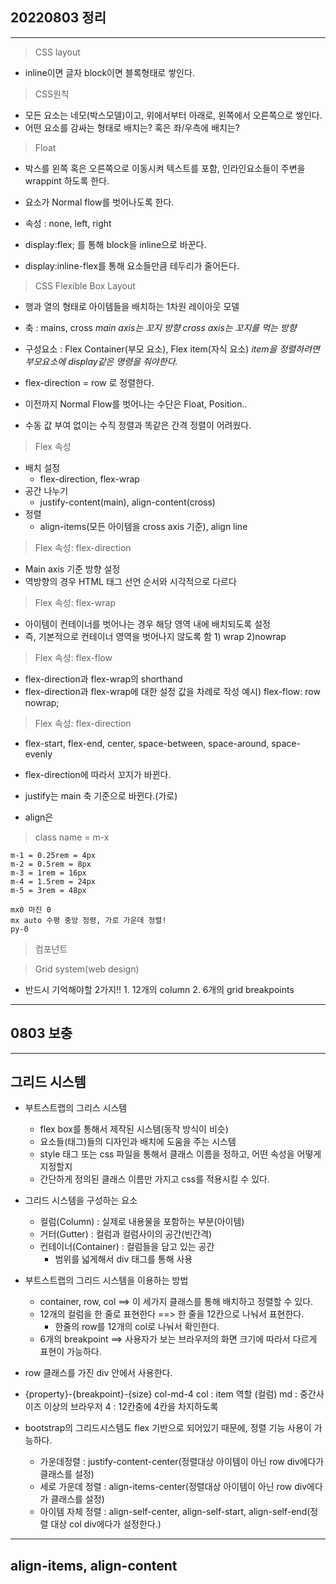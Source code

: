 ## 20220803 정리
___

> CSS layout
* inline이면 글자 block이면 블록형태로 쌓인다.

> CSS원칙
* 모든 요소는 네모(박스모델)이고, 위에서부터 아래로, 왼쪽에서 오른쪽으로 쌓인다.
* 어떤 요소를 감싸는 형태로 배치는? 혹은 좌/우측에 배치는?

> Float
* 박스를 왼쪽 혹은 오른쪽으로 이동시켜 텍스트를 포함, 인라인요소들이 주변을 wrappint 하도록 한다.
* 요소가 Normal flow를 벗어나도록 한다.
* 속성 : none, left, right


* display:flex; 를 통해 block을 inline으로 바꾼다.
* display:inline-flex를 통해 요소들만큼 테두리가 줄어든다.


>CSS Flexible Box Layout
* 행과 열의 형태로 아이템들을 배치하는 1차원 레이아웃 모델
* 축 : mains, cross
*main axis는 꼬지 방향 cross axis는 꼬지를 먹는 방향*


* 구성요소 : Flex Container(부모 요소), Flex item(자식 요소)
*item을 정렬하려면 부모요소에 display같은 명령을 줘야한다.*


* flex-direction = row 로 정렬한다.
* 이전까지 Normal Flow를 벗어나는 수단은 Float, Position..
* 수동 값 부여 없이는 수직 정렬과 똑같은 간격 정렬이 어려웠다.


> Flex 속성
* 배치 설정
    - flex-direction, flex-wrap
* 공간 나누기
    - justify-content(main), align-content(cross)
* 정렬
    - align-items(모든 아이템을 cross axis 기준), align line


> Flex 속성: flex-direction
* Main axis 기준 방향 설정
* 역방향의 경우 HTML 태그 선언 순서와 시각적으로 다르다


> Flex 속성: flex-wrap
* 아이템이 컨테이너를 벗어나는 경우 해당 영역 내에 배치되도록 설정
* 즉, 기본적으로 컨테이너 영역을 벗어나지 않도록 함 1) wrap 2)nowrap


> Flex 속성: flex-flow
* flex-direction과 flex-wrap의 shorthand
* flex-direction과 flex-wrap에 대한 설정 값을 차례로 작성
예시) flex-flow: row nowrap;


> Flex 속성: flex-direction
* flex-start, flex-end, center, space-between, space-around, space-evenly


* flex-direction에 따라서 꼬지가 바뀐다.
* justify는 main 축 기준으로 바뀐다.(가로)
* align은 


> class name = m-x
```
m-1 = 0.25rem = 4px
m-2 = 0.5rem = 8px
m-3 = 1rem = 16px
m-4 = 1.5rem = 24px
m-5 = 3rem = 48px
```


```
mx0 마진 0
mx auto 수평 중앙 정령, 가로 가운데 정렬!
py-0 
```


> 컴포넌트

> Grid system(web design)
* 반드시 기억해야할 2가지!!    1. 12개의 column      2. 6개의 grid breakpoints

___
## 0803 보충
___


## 그리드 시스템
* 부트스트랩의 그리스 시스템
    - flex box를 통해서 제작된 시스템(동작 방식이 비슷)
    - 요소들(태그)들의 디자인과 배치에 도움을 주는 시스템
    - style 태그 또는 css 파일을 통해서 클래스 이름을 정하고, 어떤 속성을 어떻게 지정할지
    - 간단하게 정의된 클래스 이름만 가지고 css를 적용시킬 수 있다.


* 그리드 시스템을 구성하는 요소
    - 컬럼(Column) : 실제로 내용물을 포함하는 부분(아이템)
    - 거터(Gutter) : 컬럼과 컬럼사이의 공간(빈간격)
    - 컨테이너(Container) : 컬럼들을 담고 있는 공간
        - 범위를 넓게해서 div 태그를 통해 사용


* 부트스트랩의 그리드 시스템을 이용하는 방법
    - container, row, col ==> 이 세가지 클래스를 통해 배치하고 정렬할 수 있다.
    - 12개의 컬럼을 한 줄로 표현한다 ==> 한 줄을 12칸으로 나눠서 표현한다.
        - 한줄의 row를 12개의 col로 나눠서 확인한다.
    - 6개의 breakpoint ==> 사용자가 보는 브라우저의 화면 크기에 따라서 다르게 표현이 가능하다.

* row 클래스를 가진 div 안에서 사용한다.


* {property}-{breakpoint}-{size}
  col-md-4
  col : item 역할 (컬럼)
  md : 중간사이즈 이상의 브라우저
  4 : 12칸중에 4칸을 차지하도록


* bootstrap의 그리드시스템도 flex 기반으로 되어있기 때문에, 정렬 기능 사용이 가능하다.
    - 가운데정렬 : justify-content-center(정렬대상 아이템이 아닌 row div에다가 클래스를 설정)
    - 세로 가운데 정렬 : align-items-center(정렬대상 아이템이 아닌 row div에다가 클래스를 설정)
    - 아이템 자체 정렬 : align-self-center, align-self-start, align-self-end(정렬 대상 col div에다가 설정한다.)


___
## align-items, align-content


